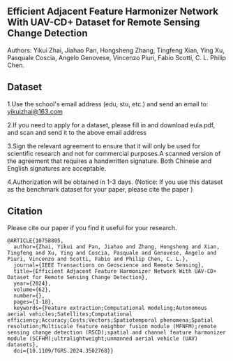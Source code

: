 ## Efficient Adjacent Feature Harmonizer Network With UAV-CD+ Dataset for Remote Sensing Change Detection

Authors: Yikui Zhai, Jiahao Pan, Hongsheng Zhang, Tingfeng Xian, Ying Xu, Pasquale Coscia, Angelo Genovese, Vincenzo Piuri, Fabio Scotti, C. L. Philip Chen.

## Dataset

1.Use the school's email address (edu, stu, etc.) and send an email to: yikuizhai@163.com

2.If you need to apply for a dataset, please fill in and download eula.pdf, and scan and send it to the above email address

3.Sign the relevant agreement to ensure that it will only be used for scientific research and not for commercial purposes.A scanned version of the agreement that requires a handwritten signature. Both Chinese and English signatures are acceptable.

4.Authorization will be obtained in 1-3 days. (Notice: If you use this dataset as the benchmark dataset for your paper, please cite the paper )

## Citation

Please cite our paper if you find it useful for your research.

```
@ARTICLE{10758805,
  author={Zhai, Yikui and Pan, Jiahao and Zhang, Hongsheng and Xian, Tingfeng and Xu, Ying and Coscia, Pasquale and Genovese, Angelo and Piuri, Vincenzo and Scotti, Fabio and Philip Chen, C. L.},
  journal={IEEE Transactions on Geoscience and Remote Sensing}, 
  title={Efficient Adjacent Feature Harmonizer Network With UAV-CD+ Dataset for Remote Sensing Change Detection}, 
  year={2024},
  volume={62},
  number={},
  pages={1-18},
  keywords={Feature extraction;Computational modeling;Autonomous aerial vehicles;Satellites;Computational efficiency;Accuracy;Costs;Vectors;Spatiotemporal phenomena;Spatial resolution;Multiscale feature neighbor fusion module (MFNFM);remote sensing change detection (RSCD);spatial and channel feature harmonizer module (SCFHM);ultralightweight;unmanned aerial vehicle (UAV) datasets},
  doi={10.1109/TGRS.2024.3502768}}

```
